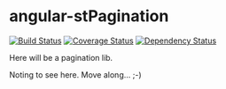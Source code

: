 # angular-stPagination
[![Build Status](https://travis-ci.org/tilmanpotthof/angular-stPagination.png)](https://travis-ci.org/tilmanpotthof/angular-stPagination)
[![Coverage Status](https://coveralls.io/repos/tilmanpotthof/angular-stPagination/badge.png)](https://coveralls.io/r/tilmanpotthof/angular-stPagination)
[![Dependency Status](https://gemnasium.com/tilmanpotthof/angular-stPagination.svg)](https://gemnasium.com/tilmanpotthof/angular-stPagination)


Here will be a pagination lib.

Noting to see here. Move along... ;-)
